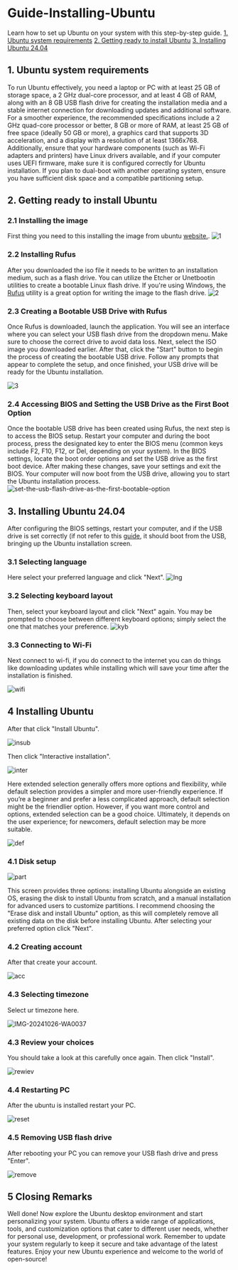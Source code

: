 # Guide-Installing-Ubuntu
Learn how to set up Ubuntu on your system with this step-by-step guide.
[1. Ubuntu system requirements](#1-ubuntu-system-requirements)
[2. Getting ready to install Ubuntu](#2-getting-ready-to-install-ubuntu)
[3. Installing Ubuntu 24.04](#3-installing-ubuntu-2404)

## 1. Ubuntu system requirements
To run Ubuntu effectively, you need a laptop or PC with at least 25 GB of storage space, a 2 GHz dual-core processor, and at least 4 GB of RAM, along with an 8 GB USB flash drive for creating the installation media and a stable internet connection for downloading updates and additional software. For a smoother experience, the recommended specifications include a 2 GHz quad-core processor or better, 8 GB or more of RAM, at least 25 GB of free space (ideally 50 GB or more), a graphics card that supports 3D acceleration, and a display with a resolution of at least 1366x768. Additionally, ensure that your hardware components (such as Wi-Fi adapters and printers) have Linux drivers available, and if your computer uses UEFI firmware, make sure it is configured correctly for Ubuntu installation. If you plan to dual-boot with another operating system, ensure you have sufficient disk space and a compatible partitioning setup.

## 2. Getting ready to install Ubuntu
### 2.1 Installing the image
First thing you need to this installing the image from ubuntu [website.](https://ubuntu.com/download/desktop).
![1](https://github.com/user-attachments/assets/3db32a16-56cf-4dc4-9b5d-7b20262f4903)

### 2.2 Installing Rufus
After you downloaded the iso file it needs to be written to an installation medium, such as a flash drive. You can utilize the Etcher or Unetbootin utilities to create a bootable Linux flash drive. If you're using Windows, the [Rufus](https://rufus.ie/en/) utility is a great option for writing the image to the flash drive.
![2](https://github.com/user-attachments/assets/f9c34433-6648-4558-aa12-1eceb6233097)


### 2.3 Creating a Bootable USB Drive with Rufus
Once Rufus is downloaded, launch the application. You will see an interface where you can select your USB flash drive from the dropdown menu. Make sure to choose the correct drive to avoid data loss. Next, select the ISO image you downloaded earlier. After that, click the "Start" button to begin the process of creating the bootable USB drive. Follow any prompts that appear to complete the setup, and once finished, your USB drive will be ready for the Ubuntu installation.

![3](https://github.com/user-attachments/assets/1c44c9af-34e3-43cf-ab3c-7e331f68d249)

### 2.4 Accessing BIOS and Setting the USB Drive as the First Boot Option
Once the bootable USB drive has been created using Rufus, the next step is to access the BIOS setup. Restart your computer and during the boot process, press the designated key to enter the BIOS menu (common keys include F2, F10, F12, or Del, depending on your system). In the BIOS settings, locate the boot order options and set the USB drive as the first boot device.
After making these changes, save your settings and exit the BIOS. Your computer will now boot from the USB drive, allowing you to start the Ubuntu installation process.
![set-the-usb-flash-drive-as-the-first-bootable-option](https://github.com/user-attachments/assets/83ad0c96-6a04-40fc-8874-a8a5ca55ef2f)

## 3. Installing Ubuntu 24.04
After configuring the BIOS settings, restart your computer, and if the USB drive is set correctly (if not refer to this [guide](https://helpdeskgeek.com/how-to/how-to-change-the-boot-order-in-the-bios-on-your-windows-pc), it should boot from the USB, bringing up the Ubuntu installation screen. 
### 3.1 Selecting language 
Here select your preferred language and click "Next".
![lng](https://github.com/user-attachments/assets/9e82e40f-4688-49df-b64d-feed07d82345)

### 3.2 Selecting keyboard layout
Then, select your keyboard layout and click "Next" again. You may be prompted to choose between different keyboard options; simply select the one that matches your preference.
![kyb](https://github.com/user-attachments/assets/69bab95f-bfcd-441e-83b6-f11fa1335f11)

### 3.3 Connecting to Wi-Fi
Next connect to wi-fi, if you do connect to the internet you can do things like downloading updates
while installing which will save your time after the installation is finished.

![wifi](https://github.com/user-attachments/assets/aa89f2b5-e8fd-4727-a036-006a5c42a126)

## 4 Installing Ubuntu
After that click "Install Ubuntu".


![insub](https://github.com/user-attachments/assets/9f8adf42-2eeb-4d68-9b1d-6ca7fc34e273)


Then click "Interactive installation".

![inter](https://github.com/user-attachments/assets/41828266-5f96-43d7-940c-3963c33eb6aa)

Here extended selection generally offers more options and flexibility, while default selection provides a simpler and more user-friendly experience. If you’re a beginner and prefer a less complicated approach, default selection might be the friendlier option. However, if you want more control and options, extended selection can be a good choice. Ultimately, it depends on the user experience; for newcomers, default selection may be more suitable.

![def](https://github.com/user-attachments/assets/35c7e17c-b3b7-451b-ae91-7021ec31835f)

### 4.1 Disk setup

![part](https://github.com/user-attachments/assets/a9302881-4561-42c8-ae56-93889ab9c0ec)

This screen provides three options: installing Ubuntu alongside an existing OS, erasing the disk to install Ubuntu from scratch, and a manual installation for advanced users to customize partitions. I recommend choosing the "Erase disk and install Ubuntu" option, as this will completely remove all existing data on the disk before installing Ubuntu. After selecting your preferred option click "Next".

### 4.2 Creating account
After that create your account.

![acc](https://github.com/user-attachments/assets/17a8897e-66f6-4299-9322-804c31b90953)

### 4.3 Selecting timezone
Select ur timezone here.

![IMG-20241026-WA0037](https://github.com/user-attachments/assets/b29f5363-4dc2-4253-8d68-9c90e009198c)

### 4.3 Review your choices
You should take a look at this carefully once again.
Then click "Install".

![rewiev](https://github.com/user-attachments/assets/771b02ef-4e9c-4181-bdf4-31f740c5b243)

### 4.4 Restarting PC
After the ubuntu is installed restart your PC.

![reset](https://github.com/user-attachments/assets/78cbea36-43c5-4c43-82e1-ace43a4eca30)

### 4.5 Removing USB flash drive
After rebooting your PC you can remove your USB flash drive and press "Enter".

![remove](https://github.com/user-attachments/assets/0aaf30eb-e81e-44e6-a2ab-77629fee1537)

## 5 Closing Remarks
Well done! Now explore the Ubuntu desktop environment and start personalizing your system. Ubuntu offers a wide range of applications, tools, and customization options that cater to different user needs, whether for personal use, development, or professional work. Remember to update your system regularly to keep it secure and take advantage of the latest features. Enjoy your new Ubuntu experience and welcome to the world of open-source!
